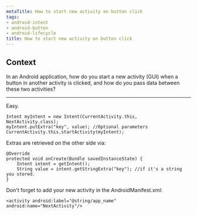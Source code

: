 ```yaml
---
metaTitle: How to start new activity on button click
tags:
- android-intent
- android-button
- android-lifecycle
title: How to start new activity on button click
---
```


## Context

In an Android application, how do you start a new activity (GUI) when a button in another activity is clicked, and how do you pass data between these two activities?



---

Easy.



```
Intent myIntent = new Intent(CurrentActivity.this, NextActivity.class);
myIntent.putExtra("key", value); //Optional parameters
CurrentActivity.this.startActivity(myIntent);

```

Extras are retrieved on the other side via:



```
@Override
protected void onCreate(Bundle savedInstanceState) {
    Intent intent = getIntent();
    String value = intent.getStringExtra("key"); //if it's a string you stored.
}

```

Don't forget to add your new activity in the AndroidManifest.xml:



```
<activity android:label="@string/app_name" android:name="NextActivity"/>

```
